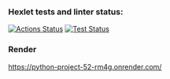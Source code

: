 ### Hexlet tests and linter status:

[![Actions Status](https://github.com/LuybovB/python-project-52/actions/workflows/hexlet-check.yml/badge.svg)](https://github.com/LuybovB/python-project-52/actions)
[![Test Status](https://github.com/LuybovB/python-project-52/actions/workflows/run_tests.yml/badge.svg)](https://github.com/LuybovB/python-project-52/actions/workflows/run_tests.yml)

### Render
https://python-project-52-rm4g.onrender.com/
